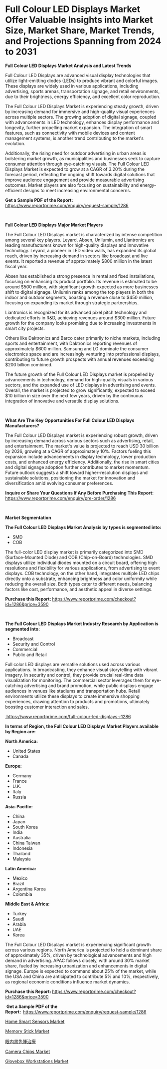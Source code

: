 <p><h1>Full Colour LED Displays Market Offer Valuable Insights into Market Size, Market Share, Market Trends, and Projections Spanning from 2024 to 2031</h1></p><p><strong>Full Colour LED Displays Market Analysis and Latest Trends</strong></p>
<p><p>Full Colour LED Displays are advanced visual display technologies that utilize light-emitting diodes (LEDs) to produce vibrant and colorful images. These displays are widely used in various applications, including advertising, sports arenas, transportation signage, and retail environments, due to their brightness, energy efficiency, and excellent color reproduction.</p><p>The Full Colour LED Displays Market is experiencing steady growth, driven by increasing demand for immersive and high-quality visual experiences across multiple sectors. The growing adoption of digital signage, coupled with advancements in LED technology, enhances display performance and longevity, further propelling market expansion. The integration of smart features, such as connectivity with mobile devices and content management systems, is another trend contributing to the market's evolution.</p><p>Additionally, the rising need for outdoor advertising in urban areas is bolstering market growth, as municipalities and businesses seek to capture consumer attention through eye-catching visuals. The Full Colour LED Displays Market is expected to grow at a CAGR of 3.20% during the forecast period, reflecting the ongoing shift towards digital solutions that improve audience engagement and provide measurable advertising outcomes. Market players are also focusing on sustainability and energy-efficient designs to meet increasing environmental concerns.</p></p>
<p><strong>Get a Sample PDF of the Report:&nbsp;</strong> <a href="https://www.reportprime.com/enquiry/request-sample/1286">https://www.reportprime.com/enquiry/request-sample/1286</a></p>
<p>&nbsp;</p>
<p><strong>Full Colour LED Displays Major Market Players</strong></p>
<p><p>The Full Colour LED Displays market is characterized by intense competition among several key players. Leyard, Absen, Unilumin, and Liantronics are leading manufacturers known for high-quality displays and innovative technology. Leyard, a pioneer in LED video walls, has expanded its global reach, driven by increasing demand in sectors like broadcast and live events. It reported a revenue of approximately $800 million in the latest fiscal year.</p><p>Absen has established a strong presence in rental and fixed installations, focusing on enhancing its product portfolio. Its revenue is estimated to be around $500 million, with significant growth expected as more businesses shift to digital signage. Unilumin ranks among the top players in both the indoor and outdoor segments, boasting a revenue close to $450 million, focusing on expanding its market through strategic partnerships.</p><p>Liantronics is recognized for its advanced pixel pitch technology and dedicated efforts in R&D, achieving revenues around $300 million. Future growth for the company looks promising due to increasing investments in smart city projects.</p><p>Others like Daktronics and Barco cater primarily to niche markets, including sports and entertainment, with Daktronics reporting revenues of approximately $600 million. Samsung and LG dominate the consumer electronics space and are increasingly venturing into professional displays, contributing to future growth prospects with annual revenues exceeding $200 billion combined.</p><p>The future growth of the Full Colour LED Displays market is propelled by advancements in technology, demand for high-quality visuals in various sectors, and the expanded use of LED displays in advertising and events. Overall, the market is projected to grow significantly, expected to exceed $10 billion in size over the next few years, driven by the continuous integration of innovative and versatile display solutions.</p></p>
<p>&nbsp;</p>
<p><strong>What Are The Key Opportunities For Full Colour LED Displays Manufacturers?</strong></p>
<p><p>The Full Colour LED Displays market is experiencing robust growth, driven by increasing demand across various sectors such as advertising, retail, and entertainment. The market's value is projected to reach USD 30 billion by 2026, growing at a CAGR of approximately 10%. Factors fueling this expansion include advancements in display technology, lower production costs, and enhanced energy efficiency. Additionally, the rise in smart cities and digital signage adoption further contributes to market momentum. Future outlook suggests a shift toward higher-resolution displays and sustainable solutions, positioning the market for innovation and diversification amid evolving consumer preferences.</p></p>
<p><strong>Inquire or Share Your Questions If Any Before Purchasing This Report:</strong> <a href="https://www.reportprime.com/enquiry/pre-order/1286">https://www.reportprime.com/enquiry/pre-order/1286</a></p>
<p>&nbsp;</p>
<p><strong>Market Segmentation</strong></p>
<p><strong>The Full Colour LED Displays Market Analysis by types is segmented into:</strong></p>
<p><ul><li>SMD</li><li>COB</li></ul></p>
<p><p>The full-color LED display market is primarily categorized into SMD (Surface-Mounted Diode) and COB (Chip-on-Board) technologies. SMD displays utilize individual diodes mounted on a circuit board, offering high resolutions and flexibility for various applications, from advertising to event displays. COB technology, on the other hand, integrates multiple LED chips directly onto a substrate, enhancing brightness and color uniformity while reducing the overall size. Both types cater to different needs, balancing factors like cost, performance, and aesthetic appeal in diverse settings.</p></p>
<p><strong>Purchase this Report:&nbsp;</strong><a href="https://www.reportprime.com/checkout?id=1286&price=3590">https://www.reportprime.com/checkout?id=1286&price=3590</a></p>
<p>&nbsp;</p>
<p><strong>The Full Colour LED Displays Market Industry Research by Application is segmented into:</strong></p>
<p><ul><li>Broadcast</li><li>Security and Control</li><li>Commercial</li><li>Public and Retail</li></ul></p>
<p><p>Full color LED displays are versatile solutions used across various applications. In broadcasting, they enhance visual storytelling with vibrant imagery. In security and control, they provide crucial real-time data visualization for monitoring. The commercial sector leverages them for eye-catching advertising and brand promotion, while public displays engage audiences in venues like stadiums and transportation hubs. Retail environments utilize these displays to create immersive shopping experiences, drawing attention to products and promotions, ultimately boosting customer interaction and sales.</p></p>
<p><a href="https://www.reportprime.com/full-colour-led-displays-r1286">&nbsp;https://www.reportprime.com/full-colour-led-displays-r1286</a></p>
<p><strong>In terms of Region, the Full Colour LED Displays Market Players available by Region are:</strong></p>
<p>
    <p> <strong> North America: </strong>
        <ul>
            <li>United States</li>
            <li>Canada</li>
        </ul>
        </p> 
    <p> <strong> Europe: </strong>
        <ul>
            <li>Germany</li>
            <li>France</li>
            <li>U.K.</li>
            <li>Italy</li>
            <li>Russia</li>
        </ul>
        </p> 
    <p> <strong> Asia-Pacific: </strong>
        <ul>
            <li>China</li>
            <li>Japan</li>
            <li>South Korea</li>
            <li>India</li>
            <li>Australia</li>
            <li>China Taiwan</li>
            <li>Indonesia</li>
            <li>Thailand</li>
            <li>Malaysia</li>
        </ul>
        </p> 
    <p> <strong> Latin America: </strong>
        <ul>
            <li>Mexico</li>
            <li>Brazil</li>
            <li>Argentina Korea</li>
            <li>Colombia</li>
        </ul>
        </p> 
    <p> <strong> Middle East & Africa: </strong>
        <ul>
            <li>Turkey</li>
            <li>Saudi</li>
            <li>Arabia</li>
            <li>UAE</li>
            <li>Korea</li>
        </ul>
    </p>
    </p>
<p><p>The Full Colour LED Displays market is experiencing significant growth across various regions. North America is projected to hold a dominant share of approximately 35%, driven by technological advancements and high demand in advertising. APAC follows closely, with around 30% market share, fueled by increasing urbanization and enhancements in digital signage. Europe is expected to command about 25% of the market, while the USA and China are anticipated to contribute 5% and 10%, respectively, as regional economic conditions influence market dynamics.</p></p>
<p><strong>Purchase this Report: </strong><a href="https://www.reportprime.com/checkout?id=1286&price=3590">https://www.reportprime.com/checkout?id=1286&price=3590</a></p>
<p>&nbsp;<strong>Get a Sample PDF of the Report:&nbsp;&nbsp;</strong><a href="https://www.reportprime.com/enquiry/request-sample/1286">https://www.reportprime.com/enquiry/request-sample/1286</a></p>
<p><strong></strong></p>
<p><p><a href="https://www.linkedin.com/pulse/role-home-smart-sensors-market-applications-hvac-systemlighting-3lklf?trackingId=64OO%2B878TaeATSnmIcFzXw%3D%3D">Home Smart Sensors Market</a></p><p><a href="https://github.com/ChiragRp1/Market-Research-Report-List-6/blob/main/memory-stick-market.md">Memory Stick Market</a></p><p><a href="https://medium.com/@grarrity46/%E9%BB%92%E8%89%B2%E8%85%AB%E7%9C%BC%E5%86%85%E6%B2%BB%E7%99%82%E5%B8%82%E5%A0%B4%E3%81%AE%E3%83%88%E3%83%AC%E3%83%B3%E3%83%89-%E7%9C%BC%E5%86%85%E9%BB%92%E8%89%B2%E8%85%AB%E6%B2%BB%E7%99%82%E5%B8%82%E5%A0%B4%E3%81%AE%E6%B4%9E%E5%AF%9F%E3%81%A8%E4%BA%88%E6%B8%AC%E5%88%86%E6%9E%90%E3%81%AB%E7%84%A6%E7%82%B9%E3%82%92%E5%BD%93%E3%81%A6%E3%82%8B-2024%E5%B9%B4-2031%E5%B9%B4-288a19c439a6">眼内黒色腫治療</a></p><p><a href="https://www.linkedin.com/pulse/camera-chips-market-size-share-competitive-landscape-trend-tfzdf?trackingId=vkGhtxTSSnepHKmhTXTUCw%3D%3D">Camera Chips Market</a></p><p><a href="https://medium.com/@jsksk366/glovebox-workstations-market-market-segmentation-geographical-regions-and-market-forcast-till-b70081b2639c">Glovebox Workstations Market</a></p></p>